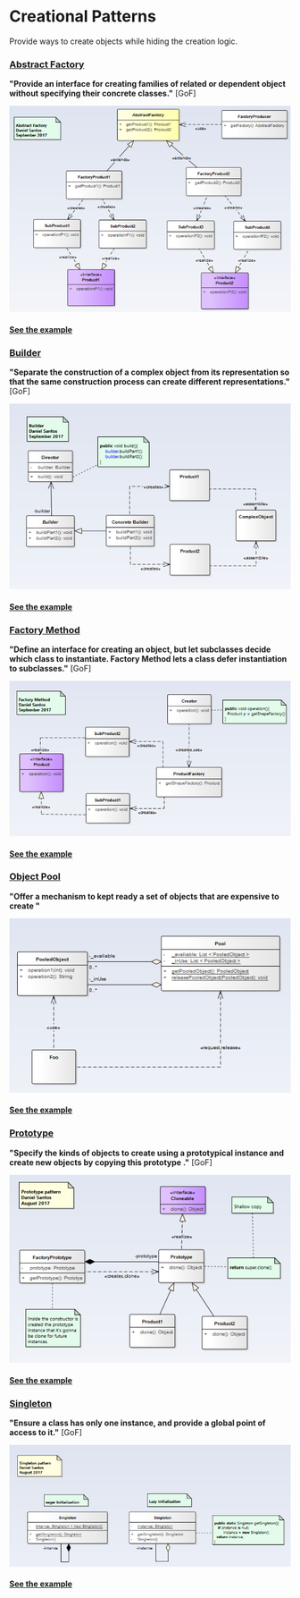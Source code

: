 # Creational Patterns
 Provide ways to create objects while hiding the creation logic.

### [Abstract Factory](abstract_factory/readme.md)

  __"Provide an interface for creating families of related or dependent object without specifying their concrete classes."__ [GoF]


  ![structural](abstract_factory/abstract_factory.png)

  #### [See the example](abstract_factory/readme.md)


### [Builder](builder/readme.md)

  __"Separate the construction of a complex object from its  representation so that  the same construction process can create different representations."__ [GoF]

  ![structural](builder/model.png)
  #### [See the example](builder/readme.md)


### [Factory Method](factory_method/readme.md)

  __"Define an interface for creating an object, but let subclasses decide which class to instantiate. Factory Method lets a class  defer instantiation  to subclasses."__ [GoF]

  ![structural](factory_method/factory_method.png)
  #### [See the example](factory_method/readme.md)


### [Object Pool](object_pool/readme.md)

  __"Offer a mechanism to kept ready a set of objects that are expensive to create "__

  ![structural](object_pool/structural.png)
  #### [See the example](object_pool/readme.md)


### [Prototype](prototype/readme.md)

  __"Specify the kinds of objects to create using a prototypical instance and create new objects by copying this prototype ."__ [GoF]

  ![structural](prototype/prototype.png)
  #### [See the example](prototype/readme.md)

### [Singleton](singleton/readme.md)

  __"Ensure a class has only one instance, and provide a global point of access to it."__ [GoF]

  ![structural](singleton/singleton.png)
  #### [See the example](singleton/readme.md)
